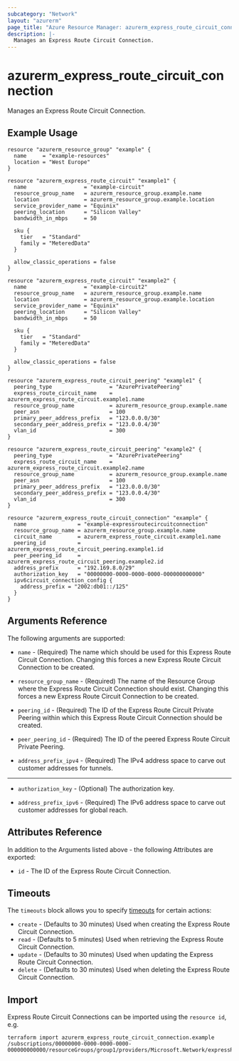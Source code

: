 ```yaml
---
subcategory: "Network"
layout: "azurerm"
page_title: "Azure Resource Manager: azurerm_express_route_circuit_connection"
description: |-
  Manages an Express Route Circuit Connection.
---
```


# azurerm_express_route_circuit_connection

Manages an Express Route Circuit Connection.

## Example Usage

```hcl
resource "azurerm_resource_group" "example" {
  name     = "example-resources"
  location = "West Europe"
}

resource "azurerm_express_route_circuit" "example1" {
  name                  = "example-circuit"
  resource_group_name   = azurerm_resource_group.example.name
  location              = azurerm_resource_group.example.location
  service_provider_name = "Equinix"
  peering_location      = "Silicon Valley"
  bandwidth_in_mbps     = 50

  sku {
    tier   = "Standard"
    family = "MeteredData"
  }

  allow_classic_operations = false
}

resource "azurerm_express_route_circuit" "example2" {
  name                  = "example-circuit2"
  resource_group_name   = azurerm_resource_group.example.name
  location              = azurerm_resource_group.example.location
  service_provider_name = "Equinix"
  peering_location      = "Silicon Valley"
  bandwidth_in_mbps     = 50

  sku {
    tier   = "Standard"
    family = "MeteredData"
  }

  allow_classic_operations = false
}

resource "azurerm_express_route_circuit_peering" "example1" {
  peering_type                  = "AzurePrivatePeering"
  express_route_circuit_name    = azurerm_express_route_circuit.example1.name
  resource_group_name           = azurerm_resource_group.example.name
  peer_asn                      = 100
  primary_peer_address_prefix   = "123.0.0.0/30"
  secondary_peer_address_prefix = "123.0.0.4/30"
  vlan_id                       = 300
}

resource "azurerm_express_route_circuit_peering" "example2" {
  peering_type                  = "AzurePrivatePeering"
  express_route_circuit_name    = azurerm_express_route_circuit.example2.name
  resource_group_name           = azurerm_resource_group.example.name
  peer_asn                      = 100
  primary_peer_address_prefix   = "123.0.0.0/30"
  secondary_peer_address_prefix = "123.0.0.4/30"
  vlan_id                       = 300
}

resource "azurerm_express_route_circuit_connection" "example" {
  name                = "example-expressroutecircuitconnection"
  resource_group_name = azurerm_resource_group.example.name
  circuit_name        = azurerm_express_route_circuit.example1.name
  peering_id          = azurerm_express_route_circuit_peering.example1.id
  peer_peering_id     = azurerm_express_route_circuit_peering.example2.id
  address_prefix      = "192.169.8.0/29"
  authorization_key   = "00000000-0000-0000-0000-000000000000"
  ipv6circuit_connection_config {
    address_prefix = "2002:db01::/125"
  }
}
```

## Arguments Reference

The following arguments are supported:

* `name` - (Required) The name which should be used for this Express Route Circuit Connection. Changing this forces a new Express Route Circuit Connection to be created.

* `resource_group_name` - (Required) The name of the Resource Group where the Express Route Circuit Connection should exist. Changing this forces a new Express Route Circuit Connection to be created.

* `peering_id` - (Required) The ID of the Express Route Circuit Private Peering within which this Express Route Circuit Connection should be created.
  
* `peer_peering_id` - (Required) The ID of the peered Express Route Circuit Private Peering.
  
* `address_prefix_ipv4` - (Required) The IPv4 address space to carve out customer addresses for tunnels.

---

* `authorization_key` - (Optional) The authorization key.

* `address_prefix_ipv6` - (Required) The IPv6 address space to carve out customer addresses for global reach.

## Attributes Reference

In addition to the Arguments listed above - the following Attributes are exported:

* `id` - The ID of the Express Route Circuit Connection.

## Timeouts

The `timeouts` block allows you to specify [timeouts](https://www.terraform.io/docs/configuration/resources.html#timeouts) for certain actions:

* `create` - (Defaults to 30 minutes) Used when creating the Express Route Circuit Connection.
* `read` - (Defaults to 5 minutes) Used when retrieving the Express Route Circuit Connection.
* `update` - (Defaults to 30 minutes) Used when updating the Express Route Circuit Connection.
* `delete` - (Defaults to 30 minutes) Used when deleting the Express Route Circuit Connection.

## Import

Express Route Circuit Connections can be imported using the `resource id`, e.g.

```shell
terraform import azurerm_express_route_circuit_connection.example /subscriptions/00000000-0000-0000-0000-000000000000/resourceGroups/group1/providers/Microsoft.Network/expressRouteCircuits/circuit1/peerings/peering1/connections/connection1
```
